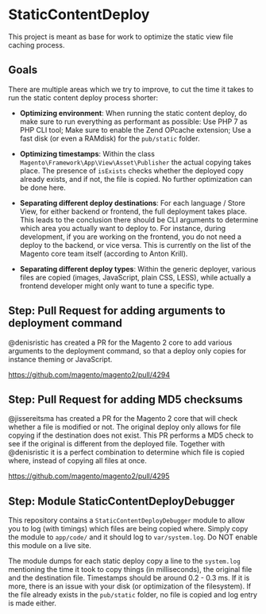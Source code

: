 # StaticContentDeploy
This project is meant as base for work to optimize the static view file
caching process. 

## Goals
There are multiple areas which we try to improve, to
cut the time it takes to run the static content deploy process shorter:

- **Optimizing environment**: When running the static content deploy, 
do make sure to run everything as performant as possible: Use PHP 7 as
PHP CLI tool; Make sure to enable the Zend OPcache extension; Use a fast
disk (or even a RAMdisk) for the `pub/static` folder.

- **Optimizing timestamps**: Within the class
  `Magento\Framework\App\View\Asset\Publisher` the actual copying takes
place. The presence of `isExists` checks whether the deployed copy
already exists, and if not, the file is copied. No further optimization
can be done here.

- **Separating different deploy destinations**: For each language /
  Store View, for either backend or frontend, the full deployment takes
place. This leads to the conclusion there should be CLI arguments to
determine which area you actually want to deploy to. For instance,
during development, if you are working on the frontend, you do not need
a deploy to the backend, or vice versa. This is currently on the list of
the Magento core team itself (according to Anton Krill).

- **Separating different deploy types**: Within the generic deployer,
  various files are copied (images, JavaScript, plain CSS, LESS), while
actually a frontend developer might only want to tune a specific type.

## Step: Pull Request for adding arguments to deployment command
@denisristic has created a PR for the Magento 2 core to add various arguments to the deployment command, so that a deploy only copies for instance theming or JavaScript.

https://github.com/magento/magento2/pull/4294

## Step: Pull Request for adding MD5 checksums
@jissereitsma has created a PR for the Magento 2 core that will check whether a file is modified or not. The original deploy only allows for file copying if the destination does not exist. This PR performs a MD5 check to see if the original is different from the deployed file. Together with @denisristic it is a perfect combination to determine which file is copied where, instead of copying all files at once.

https://github.com/magento/magento2/pull/4295

## Step: Module StaticContentDeployDebugger
This repository contains a `StaticContentDeployDebugger` module to allow you to log (with timings) which files are being copied where. Simply copy the module to `app/code/` and it should log to `var/system.log`. Do NOT enable this module on a live site.

The module dumps for each static deploy copy a line to the `system.log` mentioning the time it took to copy things (in milliseconds), the original file and the destination file. Timestamps should be around 0.2 - 0.3 ms. If it is more, there is an issue with your disk (or optimization of the filesystem). If the file already exists in the `pub/static` folder, no file is copied and log entry is made either.
